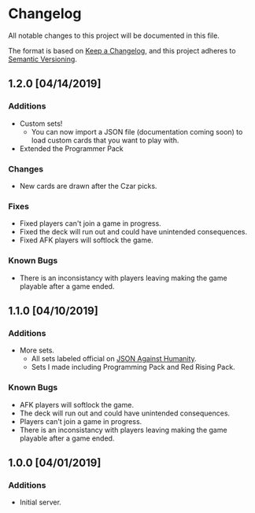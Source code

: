 # Changelog
All notable changes to this project will be documented in this file.

The format is based on [Keep a Changelog](https://keepachangelog.com/en/1.0.0/),
and this project adheres to [Semantic Versioning](https://semver.org/spec/v2.0.0.html).

## 1.2.0 [04/14/2019]
### Additions
- Custom sets!
  - You can now import a JSON file (documentation coming soon) to load custom cards that you want to play with.
- Extended the Programmer Pack

### Changes
- New cards are drawn after the Czar picks.

### Fixes
- Fixed players can't join a game in progress.
- Fixed the deck will run out and could have unintended consequences.
- Fixed AFK players will softlock the game.

### Known Bugs
- There is an inconsistancy with players leaving making the game playable after a game ended.

## 1.1.0 [04/10/2019]
### Additions
- More sets.
  - All sets labeled official on [JSON Against Humanity](https://crhallberg.com/cah/).
  - Sets I made including Programming Pack and Red Rising Pack.

### Known Bugs
- AFK players will softlock the game.
- The deck will run out and could have unintended consequences.
- Players can't join a game in progress.
- There is an inconsistancy with players leaving making the game playable after a game ended.

## 1.0.0 [04/01/2019]
### Additions
- Initial server.
